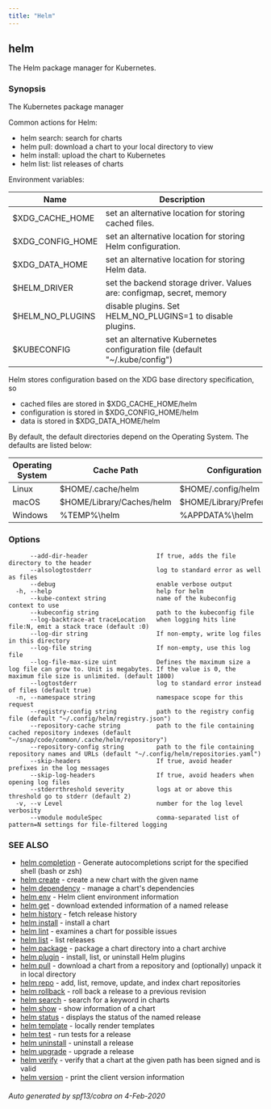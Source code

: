 ```yaml
---
title: "Helm"
---
```


## helm

The Helm package manager for Kubernetes.

### Synopsis

The Kubernetes package manager

Common actions for Helm:

- helm search:    search for charts
- helm pull:      download a chart to your local directory to view
- helm install:   upload the chart to Kubernetes
- helm list:      list releases of charts

Environment variables:

| Name             | Description                                                                 |
|------------------|-----------------------------------------------------------------------------|
| $XDG_CACHE_HOME  | set an alternative location for storing cached files.                       |
| $XDG_CONFIG_HOME | set an alternative location for storing Helm configuration.                 |
| $XDG_DATA_HOME   | set an alternative location for storing Helm data.                          |
| $HELM_DRIVER     | set the backend storage driver. Values are: configmap, secret, memory       |
| $HELM_NO_PLUGINS | disable plugins. Set HELM_NO_PLUGINS=1 to disable plugins.                  |
| $KUBECONFIG      | set an alternative Kubernetes configuration file (default "~/.kube/config") |

Helm stores configuration based on the XDG base directory specification, so

- cached files are stored in $XDG_CACHE_HOME/helm
- configuration is stored in $XDG_CONFIG_HOME/helm
- data is stored in $XDG_DATA_HOME/helm

By default, the default directories depend on the Operating System. The defaults are listed below:

| Operating System | Cache Path                | Configuration Path             | Data Path               |
|------------------|---------------------------|--------------------------------|-------------------------|
| Linux            | $HOME/.cache/helm         | $HOME/.config/helm             | $HOME/.local/share/helm |
| macOS            | $HOME/Library/Caches/helm | $HOME/Library/Preferences/helm | $HOME/Library/helm      |
| Windows          | %TEMP%\helm               | %APPDATA%\helm                 | %APPDATA%\helm          |


### Options

```
      --add-dir-header                   If true, adds the file directory to the header
      --alsologtostderr                  log to standard error as well as files
      --debug                            enable verbose output
  -h, --help                             help for helm
      --kube-context string              name of the kubeconfig context to use
      --kubeconfig string                path to the kubeconfig file
      --log-backtrace-at traceLocation   when logging hits line file:N, emit a stack trace (default :0)
      --log-dir string                   If non-empty, write log files in this directory
      --log-file string                  If non-empty, use this log file
      --log-file-max-size uint           Defines the maximum size a log file can grow to. Unit is megabytes. If the value is 0, the maximum file size is unlimited. (default 1800)
      --logtostderr                      log to standard error instead of files (default true)
  -n, --namespace string                 namespace scope for this request
      --registry-config string           path to the registry config file (default "~/.config/helm/registry.json")
      --repository-cache string          path to the file containing cached repository indexes (default "~/snap/code/common/.cache/helm/repository")
      --repository-config string         path to the file containing repository names and URLs (default "~/.config/helm/repositories.yaml")
      --skip-headers                     If true, avoid header prefixes in the log messages
      --skip-log-headers                 If true, avoid headers when opening log files
      --stderrthreshold severity         logs at or above this threshold go to stderr (default 2)
  -v, --v Level                          number for the log level verbosity
      --vmodule moduleSpec               comma-separated list of pattern=N settings for file-filtered logging
```

### SEE ALSO

* [helm completion](../helm_completion)	 - Generate autocompletions script for the specified shell (bash or zsh)
* [helm create](../helm_create)	 - create a new chart with the given name
* [helm dependency](../helm_dependency)	 - manage a chart's dependencies
* [helm env](../helm_env)	 - Helm client environment information
* [helm get](../helm_get)	 - download extended information of a named release
* [helm history](../helm_history)	 - fetch release history
* [helm install](../helm_install)	 - install a chart
* [helm lint](../helm_lint)	 - examines a chart for possible issues
* [helm list](../helm_list)	 - list releases
* [helm package](../helm_package)	 - package a chart directory into a chart archive
* [helm plugin](../helm_plugin)	 - install, list, or uninstall Helm plugins
* [helm pull](../helm_pull)	 - download a chart from a repository and (optionally) unpack it in local directory
* [helm repo](../helm_repo)	 - add, list, remove, update, and index chart repositories
* [helm rollback](../helm_rollback)	 - roll back a release to a previous revision
* [helm search](../helm_search)	 - search for a keyword in charts
* [helm show](../helm_show)	 - show information of a chart
* [helm status](../helm_status)	 - displays the status of the named release
* [helm template](../helm_template)	 - locally render templates
* [helm test](../helm_test)	 - run tests for a release
* [helm uninstall](../helm_uninstall)	 - uninstall a release
* [helm upgrade](../helm_upgrade)	 - upgrade a release
* [helm verify](../helm_verify)	 - verify that a chart at the given path has been signed and is valid
* [helm version](../helm_version)	 - print the client version information

###### Auto generated by spf13/cobra on 4-Feb-2020
